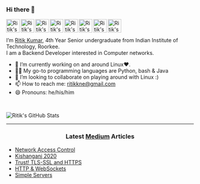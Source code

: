 ### Hi there 👋

<a href="https://github.com/dev-ritik">
  <img align="left" alt="Ritik's Github" width="36px" src="https://img.icons8.com/material/50/6a9fb5/source-code.png" />
</a>
<a href="https://ritik.ml">
  <img align="left" alt="Ritik's Website" width="36px" src="https://img.icons8.com/material/50/6a9fb5/geography.png" />
</a>
<a href="https://twitter.com/ritik___">
  <img align="left" alt="Ritik's Twitter" width="36px" src="https://img.icons8.com/material/50/6a9fb5/twitter.png" />
</a>
<a href="https://www.linkedin.com/in/ritik-kumar/">
  <img align="left" alt="Ritik's Linkdein" width="36px" src="https://img.icons8.com/material/50/6a9fb5/linkedin.png" />
</a>
<a href="https://ritikk.medium.com/">
  <img align="left" alt="Ritik's Medium" width="36px" src="https://img.icons8.com/ios-filled/50/6a9fb5/medium-new.png" />
</a>
<a href="https://www.youtube.com/channel/UCaBW8G_TO9dQ9yjlmsAjpsg">
  <img align="left" alt="Ritik's Youtube" width="36px" src="https://img.icons8.com/material/50/6a9fb5/youtube-play.png" />
</a>
<a href="mailto:ritikkne@gmail.com">
  <img align="left" alt="Ritik's Youtube" width="36px" src="https://img.icons8.com/material/50/6a9fb5/gmail.png" />
</a>
<a href="https://ritik.ml/resume/resume.pdf">
  <img align="left" alt="Ritik's Résumé" width="36px" src="https://img.icons8.com/material/50/6a9fb5/parse-from-clipboard.png" />
</a>

<br>
<br>

I’m [Ritik Kumar](https://ritik.ml), 4th Year Senior undergraduate from Indian Institute of Technology, Roorkee.<br />
I am a Backend Developer interested in Computer networks.

- 🔭 I’m currently working on and around Linux❤️.
- 👨‍💻 My go-to programming languages are Python, bash & Java
- 👯 I’m looking to collaborate on playing around with Linux :)
- 📫 How to reach me: ritikkne@gmail.com
- 😄 Pronouns: he/his/him

</br>

![Ritik's GitHub Stats](https://github-readme-stats.vercel.app/api?username=dev-ritik&count_private=true&show_icons=true&title_color=fff&icon_color=6a9fb5&text_color=9f9f9f&bg_color=151515)

---

<h3 align="center"> Latest <a href="https://ritikk.medium.com/">Medium</a> Articles </h3>


<!-- ARTICLES:START -->
- [Network Access Control](https://medium.com/@ritikk/network-access-control-6e3b27b00830?source=rss-b35575714951------2)
- [Kishanganj 2020](https://medium.com/@ritikk/kishanganj-2020-ccee1ded4fb5?source=rss-b35575714951------2)
- [Trust! TLS-SSL and HTTPS](https://medium.com/mobile-development-group/trust-tls-ssl-and-https-b925ac9d59?source=rss-b35575714951------2)
- [HTTP & WebSockets](https://medium.com/mobile-development-group/http-websockets-9c6704e44a2a?source=rss-b35575714951------2)
- [Simple Servers](https://medium.com/mobile-development-group/simple-servers-cc465f340658?source=rss-b35575714951------2)
<!-- ARTICLES:END -->
